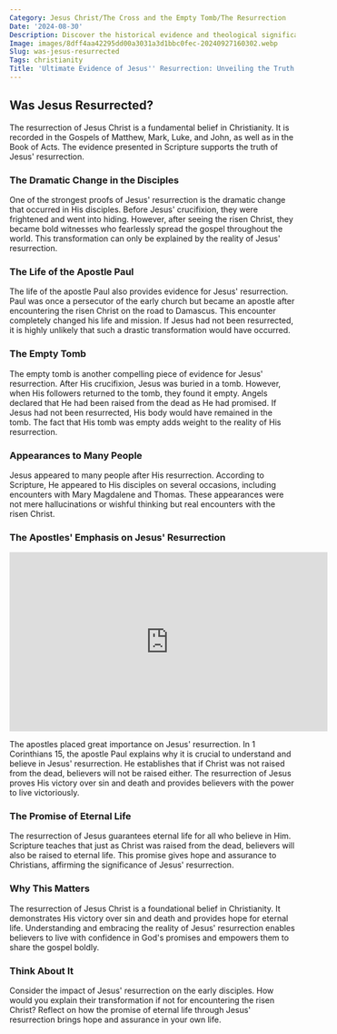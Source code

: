 ```yaml
---
Category: Jesus Christ/The Cross and the Empty Tomb/The Resurrection
Date: '2024-08-30'
Description: Discover the historical evidence and theological significance surrounding the resurrection of Jesus, exploring its impact on Christianity and beliefs about life after death.
Image: images/8dff4aa42295dd00a3031a3d1bbc0fec-20240927160302.webp
Slug: was-jesus-resurrected
Tags: christianity
Title: 'Ultimate Evidence of Jesus'' Resurrection: Unveiling the Truth'
---
```


## Was Jesus Resurrected?

The resurrection of Jesus Christ is a fundamental belief in Christianity. It is recorded in the Gospels of Matthew, Mark, Luke, and John, as well as in the Book of Acts. The evidence presented in Scripture supports the truth of Jesus' resurrection.

### The Dramatic Change in the Disciples

One of the strongest proofs of Jesus' resurrection is the dramatic change that occurred in His disciples. Before Jesus' crucifixion, they were frightened and went into hiding. However, after seeing the risen Christ, they became bold witnesses who fearlessly spread the gospel throughout the world. This transformation can only be explained by the reality of Jesus' resurrection.

### The Life of the Apostle Paul

The life of the apostle Paul also provides evidence for Jesus' resurrection. Paul was once a persecutor of the early church but became an apostle after encountering the risen Christ on the road to Damascus. This encounter completely changed his life and mission. If Jesus had not been resurrected, it is highly unlikely that such a drastic transformation would have occurred.

### The Empty Tomb

The empty tomb is another compelling piece of evidence for Jesus' resurrection. After His crucifixion, Jesus was buried in a tomb. However, when His followers returned to the tomb, they found it empty. Angels declared that He had been raised from the dead as He had promised. If Jesus had not been resurrected, His body would have remained in the tomb. The fact that His tomb was empty adds weight to the reality of His resurrection.

### Appearances to Many People

Jesus appeared to many people after His resurrection. According to Scripture, He appeared to His disciples on several occasions, including encounters with Mary Magdalene and Thomas. These appearances were not mere hallucinations or wishful thinking but real encounters with the risen Christ.

### The Apostles' Emphasis on Jesus' Resurrection


<iframe width="560" height="315" src="https://www.youtube.com/embed/lctv_pyT62o" frameborder="0" allow="autoplay; encrypted-media" allowfullscreen></iframe>


The apostles placed great importance on Jesus' resurrection. In 1 Corinthians 15, the apostle Paul explains why it is crucial to understand and believe in Jesus' resurrection. He establishes that if Christ was not raised from the dead, believers will not be raised either. The resurrection of Jesus proves His victory over sin and death and provides believers with the power to live victoriously.

### The Promise of Eternal Life

The resurrection of Jesus guarantees eternal life for all who believe in Him. Scripture teaches that just as Christ was raised from the dead, believers will also be raised to eternal life. This promise gives hope and assurance to Christians, affirming the significance of Jesus' resurrection.

### Why This Matters

The resurrection of Jesus Christ is a foundational belief in Christianity. It demonstrates His victory over sin and death and provides hope for eternal life. Understanding and embracing the reality of Jesus' resurrection enables believers to live with confidence in God's promises and empowers them to share the gospel boldly.

### Think About It

Consider the impact of Jesus' resurrection on the early disciples. How would you explain their transformation if not for encountering the risen Christ? Reflect on how the promise of eternal life through Jesus' resurrection brings hope and assurance in your own life.